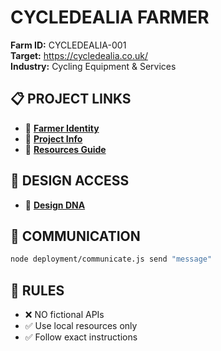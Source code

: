 # CYCLEDEALIA FARMER

**Farm ID:** CYCLEDEALIA-001  
**Target:** https://cycledealia.co.uk/  
**Industry:** Cycling Equipment & Services  

## 📋 PROJECT LINKS
- 📄 **[Farmer Identity](FARMER-IDENTITY.md)**
- 📄 **[Project Info](PROJECT-INFO.md)**
- 📄 **[Resources Guide](resources/README.md)**

## 🧬 DESIGN ACCESS
- 📄 **[Design DNA](../../shared-resources/design-dna/)**

## 🚀 COMMUNICATION
```bash
node deployment/communicate.js send "message"
```

## 🚨 RULES
- ❌ NO fictional APIs
- ✅ Use local resources only
- ✅ Follow exact instructions